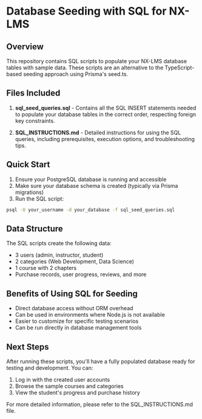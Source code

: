 # Database Seeding with SQL for NX-LMS

## Overview

This repository contains SQL scripts to populate your NX-LMS database tables with sample data. These scripts are an alternative to the TypeScript-based seeding approach using Prisma's seed.ts.

## Files Included

1. **sql_seed_queries.sql** - Contains all the SQL INSERT statements needed to populate your database tables in the correct order, respecting foreign key constraints.

2. **SQL_INSTRUCTIONS.md** - Detailed instructions for using the SQL queries, including prerequisites, execution options, and troubleshooting tips.

## Quick Start

1. Ensure your PostgreSQL database is running and accessible
2. Make sure your database schema is created (typically via Prisma migrations)
3. Run the SQL script:

```bash
psql -U your_username -d your_database -f sql_seed_queries.sql
```

## Data Structure

The SQL scripts create the following data:

- 3 users (admin, instructor, student)
- 2 categories (Web Development, Data Science)
- 1 course with 2 chapters
- Purchase records, user progress, reviews, and more

## Benefits of Using SQL for Seeding

- Direct database access without ORM overhead
- Can be used in environments where Node.js is not available
- Easier to customize for specific testing scenarios
- Can be run directly in database management tools

## Next Steps

After running these scripts, you'll have a fully populated database ready for testing and development. You can:

1. Log in with the created user accounts
2. Browse the sample courses and categories
3. View the student's progress and purchase history

For more detailed information, please refer to the SQL_INSTRUCTIONS.md file.
